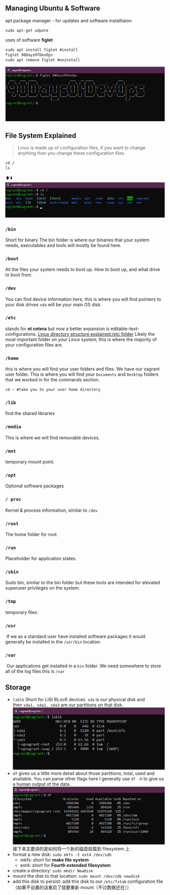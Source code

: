 ## Managing Ubuntu & Software
apt package manager - for updates and software installtaion
```shell
sudo apt-get udpate
```

uses of software **figlet**
```shell
sudo apt install figlet #install
figlet 90DaysOfDevOps
sudo apt remove figlet #uninstall
```
[![](https://github.com/MichaelCade/90DaysOfDevOps/raw/main/Days/Images/Day16_Linux4.png)](https://github.com/MichaelCade/90DaysOfDevOps/blob/main/Days/Images/Day16_Linux4.png) 
## File System Explained
> Linux is made up of configuration files, if you want to change anything then you change these configuration files.

```shell
cd /
ls
```
⬆️⬇️
[![](https://github.com/MichaelCade/90DaysOfDevOps/raw/main/Days/Images/Day16_Linux8.png)](https://github.com/MichaelCade/90DaysOfDevOps/blob/main/Days/Images/Day16_Linux8.png) 
### `/bin`
Short for binary
The bin folder is where our binaries that your system needs, executables and tools will mostly be found here.
### `/boot`
All the files your system needs to boot up. How to boot up, and what drive to boot from.
### `/dev`
You can find device information here, this is where you will find pointers to your disk drives `sda` will be your main OS disk.
### `/etc`
stands for **et cetera** but now a better expansion is editable-text-configurations.
[Linux directory structure explained:/etc folder](https://www.linux.com/training-tutorials/linux-directory-structure-explainedetc-folder/#:~:text=ETC%20is%20a%20folder%20which,is%20having%20some%20interesting%20history.)
Likely the most important folder on your Linux system, this is where the majority of your configuration files are.
### `/home`
this is where you will find your user folders and files. We have our vagrant user folder. This is where you will find your `Documents` and `Desktop` folders that we worked in for the commands section.
```shell
cd ~ #take you to your user home directory
```
### `/lib`  
find the shared libraries
### `/media`  
This is where we will find removable devices.
### `/mnt` 
temporary mount point.
### `/opt` 
Optional software packages
### `/ proc`
Kernel & process information, similar to `/dev` 
### `/root` 
The home folder for root.
### `/run`
Placeholder for application states.
### `/sbin`
Sudo bin, similar to the bin folder but these tools are intended for elevated superuser privileges on the system.
### `/tmp`
temporary files.
### `/usr`
 If we as a standard user have installed software packages it would generally be installed in the `/usr/bin` location.
### `/var`
 Our applications get installed in a `bin` folder. We need somewhere to store all of the log files this is `/var` 
## Storage 
-   `lsblk` Short for LiSt BLocK devices. `sda` is our physical disk and then `sda1, sda2, sda3` are our partitions on that disk.
	[![](https://github.com/MichaelCade/90DaysOfDevOps/raw/main/Days/Images/Day16_Linux25.png)](https://github.com/MichaelCade/90DaysOfDevOps/blob/main/Days/Images/Day16_Linux25.png) 
-   `df` gives us a little more detail about those partitions, total, used and available. You can parse other flags here I generally use `df -h` to give us a human output of the data.
	[![](https://github.com/MichaelCade/90DaysOfDevOps/raw/main/Days/Images/Day16_Linux26.png)](https://github.com/MichaelCade/90DaysOfDevOps/blob/main/Days/Images/Day16_Linux26.png)
接下来主要讲的是如何将一个新的磁盘挂载到 filesystem 上
- format a new disk: `sudo mkfs -t ext4 /dev/sdb`
	- mkfs: short for **make file system** 
	- ext4: short for **Fourth extended filesystem**
- create a directory: `sudo mkdir NewDisk`
- mount the disk to that location: `sudo mount /dev/sdb newdisk`
- add this disk to persist: add this disk to our `/etc/fstab` configuration file （如果不设置的话重启了就要重新 mount（不过数据还在））